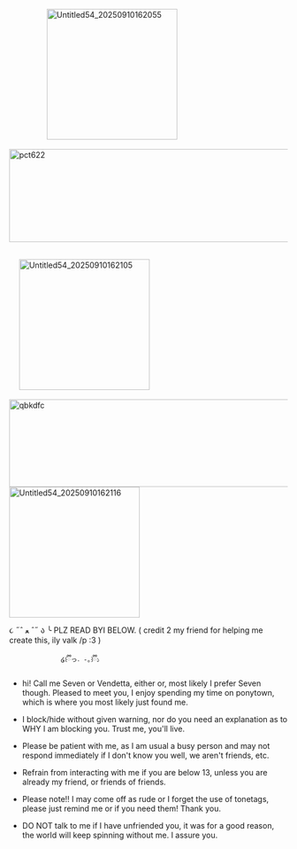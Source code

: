 &emsp; &emsp; &emsp; &emsp;<img width="236" height="236" alt="Untitled54_20250910162055" src="https://github.com/user-attachments/assets/f2bf3046-c3d7-456c-a5bc-0d0565c4a3e3" />









<img width="1380" height="168" alt="pct622" src="https://github.com/user-attachments/assets/4254d9a9-4b0d-4650-96b0-fcdabb96c893" />

&emsp; &emsp; &emsp; &emsp;&emsp; &emsp; &emsp; &emsp; &emsp;&emsp; &emsp; &emsp; &emsp; &emsp; &emsp; &emsp; &emsp; &emsp; &emsp; &emsp; &emsp;&emsp; &emsp; &emsp; &emsp; &emsp; &emsp; &emsp; &emsp; <img width="236" height="236" alt="Untitled54_20250910162105" src="https://github.com/user-attachments/assets/6e649f50-9f1b-4695-a37c-d7763d5445b7" />











<img width="1280" height="158" alt="qbkdfc" src="https://github.com/user-attachments/assets/7aaaf65c-6b7a-4ad1-911f-f02318c0379a" />

<img width="236" height="236" alt="Untitled54_20250910162116" src="https://github.com/user-attachments/assets/394afdf2-e27e-47de-9c54-e1639c1ebf3f" />


૮ ˶ˆ ﻌ ˆ˶ ა ╰ PLZ READ BYI BELOW.
( credit 2 my friend for helping me create this, ily  valk /p :3 )

                 ໒꒰ྀིっ˕ -｡꒱ྀི১

- hi! Call me Seven or Vendetta, either or, most likely I prefer Seven though. Pleased to meet you, I enjoy spending my time on ponytown, which is where you most likely just found me.

- I block/hide without given warning, nor do you need an explanation as to WHY I am blocking you. Trust me, you'll live.

- Please be patient with me, as I am usual a busy person and may not respond immediately if I don't know you well, we aren't friends, etc.

- Refrain from interacting with me if you are below 13, unless you are already my friend, or friends of friends.

- Please note!! I may come off as rude or I forget the use of tonetags, please just remind me or if you need them! Thank you.

- DO NOT talk to me if I have unfriended you, it was for a good reason, the world will keep spinning without me. I assure you.
